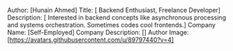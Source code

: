 Author: [Hunain Ahmed]
Title: [ Backend Enthusiast, Freelance Developer]
Description: [ Interested in backend concepts like asynchronous processing and systems orchestration. Sometimes codes cool frontends.]
Company Name: [Self-Employed]
Company Description: []
Author Image: [https://avatars.githubusercontent.com/u/89797440?v=4]